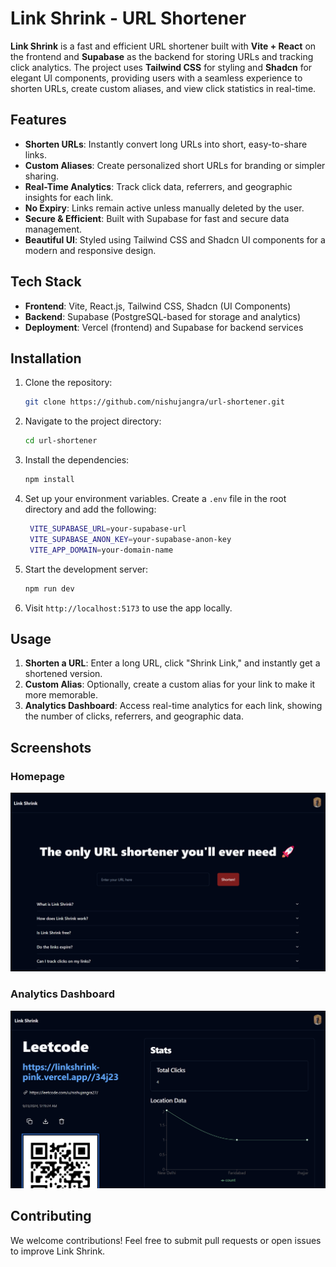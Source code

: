 # Link Shrink - URL Shortener

**Link Shrink** is a fast and efficient URL shortener built with **Vite + React** on the frontend and **Supabase** as the backend for storing URLs and tracking click analytics. The project uses **Tailwind CSS** for styling and **Shadcn** for elegant UI components, providing users with a seamless experience to shorten URLs, create custom aliases, and view click statistics in real-time.

## Features
- **Shorten URLs**: Instantly convert long URLs into short, easy-to-share links.
- **Custom Aliases**: Create personalized short URLs for branding or simpler sharing.
- **Real-Time Analytics**: Track click data, referrers, and geographic insights for each link.
- **No Expiry**: Links remain active unless manually deleted by the user.
- **Secure & Efficient**: Built with Supabase for fast and secure data management.
- **Beautiful UI**: Styled using Tailwind CSS and Shadcn UI components for a modern and responsive design.

## Tech Stack
- **Frontend**: Vite, React.js, Tailwind CSS, Shadcn (UI Components)
- **Backend**: Supabase (PostgreSQL-based for storage and analytics)
- **Deployment**: Vercel (frontend) and Supabase for backend services

## Installation

1. Clone the repository:
   ```bash
   git clone https://github.com/nishujangra/url-shortener.git
   ```
2. Navigate to the project directory:
   ```bash
   cd url-shortener
   ```
3. Install the dependencies:
   ```bash
   npm install
   ```
4. Set up your environment variables. Create a `.env` file in the root directory and add the following:
   ```bash
    VITE_SUPABASE_URL=your-supabase-url
    VITE_SUPABASE_ANON_KEY=your-supabase-anon-key
    VITE_APP_DOMAIN=your-domain-name
   ```
5. Start the development server:
   ```bash
   npm run dev
   ```

6. Visit `http://localhost:5173` to use the app locally.

## Usage

1. **Shorten a URL**: Enter a long URL, click "Shrink Link," and instantly get a shortened version.
2. **Custom Alias**: Optionally, create a custom alias for your link to make it more memorable.
3. **Analytics Dashboard**: Access real-time analytics for each link, showing the number of clicks, referrers, and geographic data.

## Screenshots

### Homepage
![Link Shrink Homepage](home.png)

### Analytics Dashboard
![Analytics Dashboard](analytics.png)

## Contributing

We welcome contributions! Feel free to submit pull requests or open issues to improve Link Shrink.

